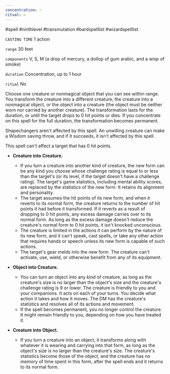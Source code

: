 ```yaml
---
concentration: ✓
ritual: 𐄂
---
```

#spell #ninthlevel #transmutation #bardspelllist #wizardspelllist

`CASTING TIME`
1 action

`range`
30 feet

`components`
V, S, M (a drop of mercury, a dollop of gum arabic, and a wisp of smoke)

`duration`
Concentration, up to 1 hour

`ritual`
No

Choose one creature or nonmagical object that you can see within range. You transform the creature into a different creature, the creature into a nonmagical object, or the object into a creature (the object must be neither worn nor carried by another creature). The transformation lasts for the duration, or until the target drops to 0 hit points or dies. If you concentrate on this spell for the full duration, the transformation becomes permanent.

Shapechangers aren't affected by this spell. An unwilling creature can make a Wisdom saving throw, and if it succeeds, it isn't affected by this spell.

This spell can't affect a target that has 0 hit points.

- **Creature into Creature.**
    - If you turn a creature into another kind of creature, the new form can be any kind you choose whose challenge rating is equal to or less than the target's (or its level, if the target doesn't have a challenge rating). The target's game statistics, including mental ability scores, are replaced by the statistics of the new form. It retains its alignment and personality.
    - The target assumes the hit points of its new form, and when it reverts to its normal form, the creature returns to the number of hit points it had before it transformed. If it reverts as a result of dropping to 0 hit points, any excess damage carries over to its normal form. As long as the excess damage doesn't reduce the creature's normal form to 0 hit points, it isn't knocked unconscious.
    - The creature is limited in the actions it can perform by the nature of its new form, and it can't speak, cast spells, or take any other action that requires hands or speech unless its new form is capable of such actions.
    - The target's gear melds into the new form. The creature can't activate, use, wield, or otherwise benefit from any of its equipment.

- **Object into Creature.**
    - You can turn an object into any kind of creature, as long as the creature's size is no larger than the object's size and the creature's challenge rating is 9 or lower. The creature is friendly to you and your companions. It acts on each of your turns. You decide what action it takes and how it moves. The DM has the creature's statistics and resolves all of its actions and movement.
    - If the spell becomes permanent, you no longer control the creature. It might remain friendly to you, depending on how you have treated it.

- **Creature into Object.**
    - If you turn a creature into an object, it transforms along with whatever it is wearing and carrying into that form, as long as the object's size is no larger than the creature's size. The creature's statistics become those of the object, and the creature has no memory of time spent in this form, after the spell ends and it returns to its normal form.